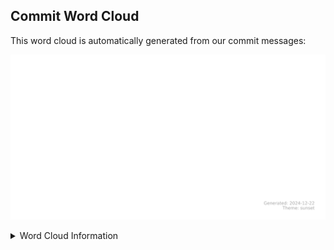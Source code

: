 








## Commit Word Cloud

This word cloud is automatically generated from our commit messages:

![Commit Word Cloud](commit_wordcloud.svg)

<details>
<summary>Word Cloud Information</summary>

```
Theme: sunset
Generated: 2024-12-22 00:41:51
```
</details>

<!-- wordcloud-end -->

